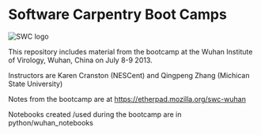 Software Carpentry Boot Camps
=============================

![SWC logo](http://software-carpentry.org/img/software-carpentry-banner.png)

This repository includes material from the bootcamp at the Wuhan Institute of Virology, Wuhan, China on July 8-9 2013. 

Instructors are Karen Cranston (NESCent) and Qingpeng Zhang (Michican State University)

Notes from the bootcamp are at https://etherpad.mozilla.org/swc-wuhan

Notebooks created /used during the bootcamp are in python/wuhan_notebooks


